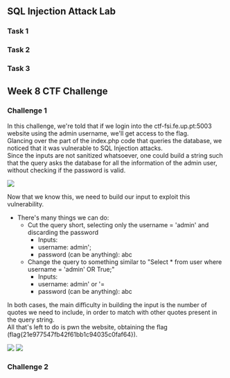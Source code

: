 ## SQL Injection Attack Lab

### Task 1

### Task 2

### Task 3

## Week 8 CTF Challenge
### Challenge 1

In this challenge, we're told that if we login into the ctf-fsi.fe.up.pt:5003 website using the admin username, we'll get access to the flag. <br>
Glancing over the part of the index.php code that queries the database, we noticed that it was vulnerable to SQL Injection attacks. <br>
Since the inputs are not sanitized whatsoever, one could build a string such that the query asks the database for all the information of the admin user, without checking if the password is valid.

<img src="https://cdn.discordapp.com/attachments/1021902913079103488/1042503044295819384/image.png">

Now that we know this, we need to build our input to exploit this vulnerability. <br>
- There's many things we can do:
    - Cut the query short, selecting only the username = 'admin' and discarding the password
        - Inputs:
        - username: admin'; 
        - password (can be anything): abc 
    - Change the query to something similar to "Select * from user where username = 'admin' OR True;"
        - Inputs:
        - username: admin' or '=
        - password (can be anything): abc

In both cases, the main difficulty in building the input is the number of quotes we need to include, in order to match with other quotes present in the query string. <br>
All that's left to do is pwn the website, obtaining the flag (flag{21e977547fb42f61bb1c94035c0faf64}).

<img src="https://cdn.discordapp.com/attachments/1021902913079103488/1042509560226795620/image.png">
<img src="https://cdn.discordapp.com/attachments/1021902913079103488/1042508682845499453/image.png">



### Challenge 2
